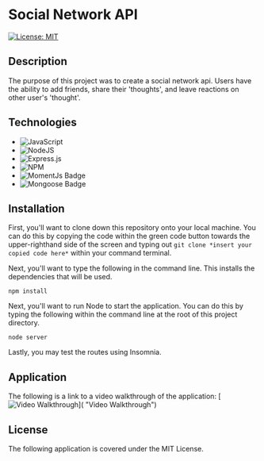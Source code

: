 # Social Network API

[![License: MIT](https://img.shields.io/badge/License-MIT-green.svg)](https://opensource.org/licenses/MIT)

## **Description**
The purpose of this project was to create a social network api. Users have the ability to add friends, share their 'thoughts', and leave reactions on other user's 'thought'. 

## **Technologies**

* ![JavaScript](https://img.shields.io/badge/javascript-%23323330.svg?style=for-the-badge&logo=javascript&logoColor=%23F7DF1E)
* ![NodeJS](https://img.shields.io/badge/node.js-6DA55F?style=for-the-badge&logo=node.js&logoColor=white)
* ![Express.js](https://img.shields.io/badge/express.js-%23404d59.svg?style=for-the-badge&logo=express&logoColor=%2361DAFB)
* ![NPM](https://img.shields.io/badge/NPM-%23000000.svg?style=for-the-badge&logo=npm&logoColor=white)
* ![MomentJs Badge](https://img.shields.io/badge/JSLibrary-MomentJS-lightgrey)
* ![Mongoose Badge](https://img.shields.io/badge/JSLibrary-Mongoose-maroon)

## **Installation**
First, you'll want to clone down this repository onto your local machine. You can do this by copying the code within the green code button towards the upper-righthand side of the screen and typing out `git clone *insert your copied code here*` within your command terminal.

Next, you'll want to type the following in the command line. This installs the dependencies that will be used. 
```
npm install
```

Next, you'll want to run Node to start the application. You can do this by typing the following within the command line at the root of this project directory.
```
node server
```

Lastly, you may test the routes using Insomnia. 

## **Application**
The following is a link to a video walkthrough of the application: 
[![Video Walkthrough]()]( "Video Walkthrough")

## **License**
The following application is covered under the MIT License.